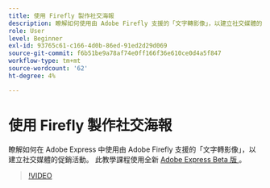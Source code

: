```yaml
---
title: 使用 Firefly 製作社交海報
description: 瞭解如何使用由 Adobe Firefly 支援的「文字轉影像」，以建立社交媒體的促銷活動
role: User
level: Beginner
exl-id: 93765c61-c166-4d0b-86ed-91ed2d29d069
source-git-commit: f6b51be9a78af74e0ff166f36e610ce0d4a5f847
workflow-type: tm+mt
source-wordcount: '62'
ht-degree: 4%

---
```


# 使用 Firefly 製作社交海報

瞭解如何在 Adobe Express 中使用由 Adobe Firefly 支援的「文字轉影像」，以建立社交媒體的促銷活動。 此教學課程使用全新 [ Adobe Express Beta 版 ](https://www.adobe.com/express/) 。

>[!VIDEO](https://video.tv.adobe.com/v/3420533?quality=12&learn=on&hidetitle=true)

